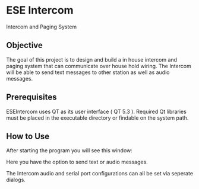 
ESE Intercom
============
Intercom and Paging System  


Objective
---------

The goal of this project is to design and build a in house intercom and paging system that can 
communicate over house hold wiring. The Intercom will be able to send text messages to other station
 as well as audio messages.


Prerequisites
-------------

ESEIntercom uses QT as its user interface ( QT 5.3 ).
Required Qt libraries must be placed in the executable directory or findable on the system path.

How to Use
----------

After starting the program you will see this window:

Here you have the option to send text or audio messages.

The Intercom audio and serial port configurations can all be set via seperate dialogs.
